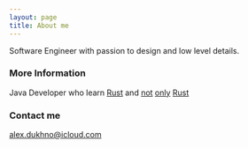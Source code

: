 ```yaml
---
layout: page
title: About me
---
```


Software Engineer with passion to design and low level details.

### More Information

Java Developer who learn [Rust](https://www.rust-lang.org/en-US/) and [not](http://scala-lang.org) [only](https://www.javascript.com) [Rust](http://openjdk.java.net)

### Contact me

[alex.dukhno@icloud.com](mailto:email@domain.com)
